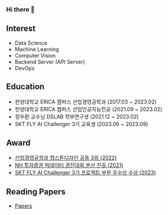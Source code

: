 ### Hi there 👋

## Interest
- Data Science
- Machine Learning
- Computer Vision
- Backend Server (API Server)
- DevOps

## Education
- 한양대학교 ERICA 캠퍼스 산업경영공학과 (2017.03 ~ 2023.02)
- 한양대학교 ERICA 캠퍼스 산업인공지능전공 (2021.09 ~ 2023.02)
- 정우환 교수님 DSLAB 학부연구생 (2021.12 ~ 2023.02)
- SKT FLY AI Challenger 3기 교육생 (2023.06 ~ 2023.09)

## Award
- [산업경영공학과 캡스톤디자인 공동 3위 (2022)](https://github.com/Mintflavor/2022-1-Capstone-Design)
- [NH 투자증권 빅데이터 경진대회 본선 진출 (2021)](https://github.com/Mintflavor/2021-2nd-NH-Investment-Securities-Big-Data-Competition)
- [SKT FLY AI Challenger 3기 프로젝트 부문 우수상 수상 (2023)](https://github.com/Mintflavor/SKT_FLY_AI_Serena_Backend)

## Reading Papers
- [Papers](https://plastic-crop-272.notion.site/Papers-87c4c817f36f40cf8195337a9cfb0241)
